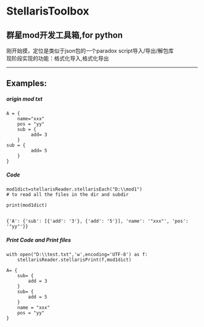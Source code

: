 # StellarisToolbox
## 群星mod开发工具箱,for python  
  
刚开始摸，定位是类似于json包的一个paradox script导入/导出/解包库  
现阶段实现的功能：格式化导入,格式化导出  

----

## Examples:
##### origin mod txt
```
A = {
    name="xxx"
    pos = "yy"
    sub = {
         add= 3
    }
sub = {
         add= 5
    }
}

```
##### Code 
```
mod1dict=stellarisReader.stellarisEach("D:\\mod1") 
# to read all the files in the dir and subdir

print(mod1dict)


{'A': {'sub': [{'add': '3'}, {'add': '5'}], 'name': '"xxx"', 'pos': '"yy"'}}
```
##### Print Code and Print files
```
with open("D:\\test.txt",'w',encoding='UTF-8') as f:
    stellarisReader.stellarisPrint(f,mod1dict)
```
```
A= { 
	sub= { 
		add = 3
	}
	sub= { 
		add = 5
	}
	name = "xxx"
	pos = "yy"
}

```
